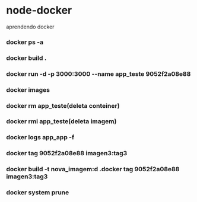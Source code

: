 # node-docker
aprendendo docker


### docker ps -a
### docker build .
### docker run -d -p 3000:3000 --name app_teste 9052f2a08e88
### docker images
### docker rm app_teste(deleta conteiner)
### docker rmi app_teste(deleta imagem)
### docker logs app_app -f
### docker tag 9052f2a08e88 imagen3:tag3
### docker build -t nova_imagem:d .docker tag 9052f2a08e88 imagen3:tag3
### docker system prune


